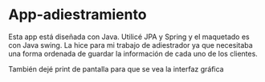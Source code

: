 # App-adiestramiento

Esta app está diseñada con Java. Utilicé JPA y Spring y el maquetado es con Java swing. 
La hice para mi trabajo de adiestrador ya que necesitaba una forma ordenada de guardar la información de cada uno de los clientes.

También dejé print de pantalla para que se vea la interfaz gráfica
